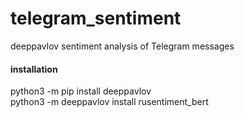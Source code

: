 # telegram_sentiment
deeppavlov sentiment analysis of Telegram messages
#### installation
python3 -m pip install deeppavlov   
python3 -m deeppavlov install rusentiment_bert
